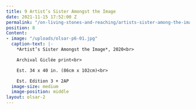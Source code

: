 ```yaml
---
title: 9 Artist’s Sister Amongst the Image
date: 2021-11-15 17:52:00 Z
permalink: "/on-living-stones-and-reaching/artists-sister-among-the-image"
position: 8
Content:
- image: "/uploads/olsar-p6-01.jpg"
  caption-text: |-
    *Artist’s Sister Amongst the Image*, 2020<br>

    Archival Giclée print<br>

    Est. 34 x 40 in. (86cm x 102cm)<br>

    Est. Edition 3 + 2AP
  image-size: medium
  image-position: middle
layout: olsar-2
---
```



